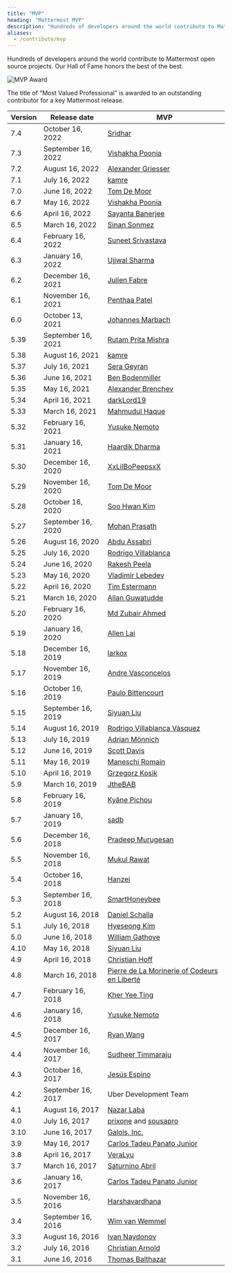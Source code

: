 ```yaml
---
title: "MVP"
heading: "Mattermost MVP"
description: "Hundreds of developers around the world contribute to Mattermost open source projects. Our Hall of Fame honors the best of the best."
aliases:
  - /contribute/mvp
---
```


Hundreds of developers around the world contribute to Mattermost open source projects. Our Hall of Fame honors the best of the best.

![MVP Award](/img/mvp_award.png)

The title of “Most Valued Professional” is awarded to an outstanding contributor for a key Mattermost release.

| Version | Release date       | MVP                                                                               |
|---------|--------------------|-----------------------------------------------------------------------------------|
| 7.4     | October 16, 2022   | [Sridhar](https://github.com/sridhar02)                                           |
| 7.3     | September 16, 2022 | [Vishakha Poonia](https://github.com/VishakhaPoonia)                              |
| 7.2     | August 16, 2022    | [Alexander Griesser](https://github.com/anx-ag/)                                  |
| 7.1     | July 16, 2022      | [kamre](https://github.com/kamre)                                                 |
| 7.0     | June 16, 2022      | [Tom De Moor](https://github.com/ctlaltdieliet)                                   |
| 6.7     | May 16, 2022       | [Vishakha Poonia](https://github.com/VishakhaPoonia)                              |
| 6.6     | April 16, 2022     | [Sayanta Banerjee](https://github.com/Sayanta66)                                  |
| 6.5     | March 16, 2022     | [Sinan Sonmez](https://github.com/sinansonmez)                                    |
| 6.4     | February 16, 2022  | [Suneet Srivastava](https://github.com/codedsun)                                  |
| 6.3     | January 16, 2022   | [Ujjwal Sharma](https://github.com/shadowshot-x)                                  |
| 6.2     | December 16, 2021  | [Julien Fabre](https://github.com/jufab)                                          |
| 6.1     | November 16, 2021  | [Penthaa Patel](https://github.com/penthaapatel)                                  |
| 6.0     | October 13, 2021   | [Johannes Marbach](https://github.com/Johennes)                                   |
| 5.39    | September 16, 2021 | [Rutam Prita Mishra](https://github.com/Rutam21)                                  |
| 5.38    | August 16, 2021    | [kamre](https://github.com/kamre)                                                 |
| 5.37    | July 16, 2021      | [Sera Geyran](https://github.com/srgyrn)                                          |
| 5.36    | June 16, 2021      | [Ben Bodenmiller](https://github.com/bbodenmiller)                                |
| 5.35    | May 16, 2021       | [Alexander Brenchev](https://github.com/TheDarkestDay)                            |
| 5.34    | April 16, 2021     | [darkLord19](https://github.com/darkLord19)                                       |
| 5.33    | March 16, 2021     | [Mahmudul Haque](https://github.com/mahmud2011)                                   |
| 5.32    | February 16, 2021  | [Yusuke Nemoto](https://github.com/kaakaa)                                        |
| 5.31    | January 16, 2021   | [Haardik Dharma](https://github.com/haardikdharma10)                              |
| 5.30    | December 16, 2020  | [XxLilBoPeepsxX](https://github.com/XxLilBoPeepsxX)                               |
| 5.29    | November 16, 2020  | [Tom De Moor](https://github.com/ctlaltdieliet)                                   |
| 5.28    | October 16, 2020   | [Soo Hwan Kim](https://github.com/josephk96)                                      |
| 5.27    | September 16, 2020 | [Mohan Prasath](https://github.com/openmohan)                                     |
| 5.26    | August 16, 2020    | [Abdu Assabri](https://github.com/abdusabri)                                      |
| 5.25    | July 16, 2020      | [Rodrigo Villablanca](https://github.com/rvillablanca)                            |
| 5.24    | June 16, 2020      | [Rakesh Peela](https://github.com/rakhi2104)                                      |
| 5.23    | May 16, 2020       | [Vladimir Lebedev](https://github.com/nadalfederer)                               |
| 5.22    | April 16, 2020     | [Tim Estermann](https://github.com/der-test)                                      |
| 5.21    | March 16, 2020     | [Allan Guwatudde](https://github.com/AGMETEOR)                                    |
| 5.20    | February 16, 2020  | [Md Zubair Ahmed](https://github.com/M-ZubairAhmed)                               |
| 5.19    | January 16, 2020   | [Allen Lai](https://github.com/allenlai18)                                        |
| 5.18    | December 16, 2019  | [larkox](https://github.com/larkox)                                               |
| 5.17    | November 16, 2019  | [Andre Vasconcelos](https://github.com/avasconcelos114)                           |
| 5.16    | October 16, 2019   | [Paulo Bittencourt](https://github.com/pbitty)                                    |
| 5.15    | September 16, 2019 | [Siyuan Liu](https://github.com/liusy182)                                         |
| 5.14    | August 16, 2019    | [Rodrigo Villablanca Vásquez](https://github.com/rvillablanca)                    |
| 5.13    | July 16, 2019      | [Adrian Mönnich](https://github.com/thiefmaster)                                  |
| 5.12    | June 16, 2019      | [Scott Davis](https://github.com/scottleedavis)                                   |
| 5.11    | May 16, 2019       | [Maneschi Romain](https://github.com/manland)                                     |
| 5.10    | April 16, 2019     | [Grzegorz Kosik](https://github.com/kosgrz)                                       |
| 5.9     | March 16, 2019     | [JtheBAB](https://github.com/JtheBAB)                                             |
| 5.8     | February 16, 2019  | [Kyâne Pichou](https://github.com/pichouk)                                        |
| 5.7     | January 16, 2019   | [sadb](https://github.com/sadb)                                                   |
| 5.6     | December 16, 2018  | [Pradeep Murugesan](https://github.com/pradeepmurugesan)                          |
| 5.5     | November 16, 2018  | [Mukul Rawat](https://github.com/mukulrawat1986)                                  |
| 5.4     | October 16, 2018   | [Hanzei](https://github.com/Hanzei)                                               |
| 5.3     | September 16, 2018 | [SmartHoneybee](https://github.com/SmartHoneybee)                                 |
| 5.2     | August 16, 2018    | [Daniel Schalla](https://github.com/DSchalla)                                     |
| 5.1     | July 16, 2018      | [Hyeseong Kim](https://github.com/cometkim)                                       |
| 5.0     | June 16, 2018      | [William Gathoye](https://github.com/wget)                                        |
| 4.10    | May 16, 2018       | [Siyuan Liu](https://github.com/liusy182)                                         |
| 4.9     | April 16, 2018     | [Christian Hoff](https://github.com/chumbalum)                                    |
| 4.8     | March 16, 2018     | [Pierre de La Morinerie of Codeurs en Liberté](https://github.com/kemenaran)      |
| 4.7     | February 16, 2018  | [Kher Yee Ting](https://github.com/tkbky)                                         |
| 4.6     | January 16, 2018   | [Yusuke Nemoto](https://github.com/kaakaa)                                        |
| 4.5     | December 16, 2017  | [Ryan Wang](https://github.com/r-wang97)                                          |
| 4.4     | November 16, 2017  | [Sudheer Timmaraju](https://github.com/sudheerDev)                                |
| 4.3     | October 16, 2017   | [Jesús Espino](https://github.com/jespino)                                        |
| 4.2     | September 16, 2017 | Uber Development Team                                                             |
| 4.1     | August 16, 2017    | [Nazar Laba](https://github.com/n1aba)                                            |
| 4.0     | July 16, 2017      | [prixone](https://github.com/prixone) and [sousapro](https://github.com/sousapro) |
| 3.10    | June 16, 2017      | [Galois, Inc.](https://github.com/matterhorn-chat)                                |
| 3.9     | May 16, 2017       | [Carlos Tadeu Panato Junior](https://github.com/cpanato)                          |
| 3.8     | April 16, 2017     | [VeraLyu](https://github.com/veralyu)                                             |
| 3.7     | March 16, 2017     | [Saturnino Abril](https://github.com/saturninoabril)                              |
| 3.6     | January 16, 2017   | [Carlos Tadeu Panato Junior](https://github.com/cpanato)                          |
| 3.5     | November 16, 2016  | [Harshavardhana](https://github.com/harshavardhana)                               |
| 3.4     | September 16, 2016 | [Wim van Wemmel](https://github.com/42wim)                                        |
| 3.3     | August 16, 2016    | [Ivan Naydonov](https://github.com/samogot)                                       |
| 3.2     | July 16, 2016      | [Christian Arnold](https://github.com/meilon)                                     |
| 3.1     | June 16, 2016      | [Thomas Balthazar](https://github.com/tbalthazar)                                 |
